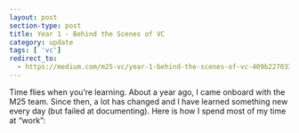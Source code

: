 ```yaml
---
layout: post
section-type: post
title: Year 1 - Behind the Scenes of VC
category: update
tags: [ 'vc']
redirect_to:
  - https://medium.com/m25-vc/year-1-behind-the-scenes-of-vc-409b22703328
---
```


Time flies when you’re learning. About a year ago, I came onboard with the M25 team. Since then, a lot has changed and I have learned something new every day (but failed at documenting). Here is how I spend most of my time at “work”: